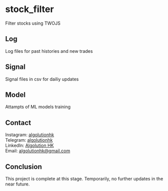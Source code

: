 # stock_filter
 Filter stocks using TWOJS

## Log
Log files for past histories and new trades

## Signal
Signal files in csv for dailiy updates

## Model
Attampts of ML models training

## Contact
Instagram: [algolutionhk](https://www.instagram.com/algolutionhk/)  
Telegram: [algolutionhk](https://t.me/algolutionhk)  
LinkedIn: [Algolution HK](https://www.linkedin.com/company/algolutionhk/)  
Email: [algolutionhk@gmail.com](mailto:algolutionhk@gmail.com)

## Conclusion
This project is complete at this stage. Temporarily, no further updates in the near future.